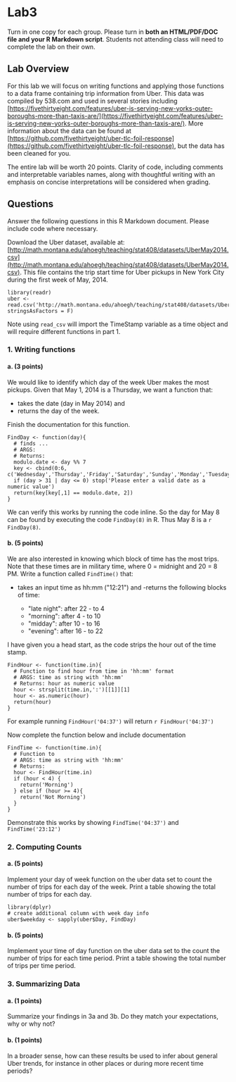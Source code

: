 # Lab3

Turn in one copy for each group. Please turn in **both an HTML/PDF/DOC file and your R Markdown script**. Students not attending class will need to complete the lab on their own.

## Lab Overview

For this lab we will focus on writing functions and applying those functions to a data frame containing trip information from Uber. This data was compiled by 538.com and used in several stories including [https://fivethirtyeight.com/features/uber-is-serving-new-yorks-outer-boroughs-more-than-taxis-are/](https://fivethirtyeight.com/features/uber-is-serving-new-yorks-outer-boroughs-more-than-taxis-are/). More information about the data can be found at [https://github.com/fivethirtyeight/uber-tlc-foil-response](https://github.com/fivethirtyeight/uber-tlc-foil-response), but the data has been cleaned for you.

The entire lab will be worth 20 points. Clarity of code, including comments and interpretable variables names, along with thoughtful writing with an emphasis on concise interpretations will be considered when grading. 

## Questions
Answer the following questions in this R Markdown document. Please include code where necessary.


Download the Uber dataset, available at: [http://math.montana.edu/ahoegh/teaching/stat408/datasets/UberMay2014.csv](http://math.montana.edu/ahoegh/teaching/stat408/datasets/UberMay2014.csv). This file contains the trip start time for Uber pickups in New York City during the first week of May, 2014. 

```{r}
library(readr)
uber <- read.csv('http://math.montana.edu/ahoegh/teaching/stat408/datasets/UberMay2014.csv', stringsAsFactors = F)
```
Note using `read_csv` will import the TimeStamp variable as a time object and will require different functions in part 1.


### 1. Writing functions
#### a. (3 points)
We would like to identify which day of the week Uber makes the most pickups. Given that May 1, 2014 is a Thursday, we want a function that:

- takes the date (day in May 2014) and
- returns the day of the week. 

Finish the documentation for this function.
```{r}
FindDay <- function(day){
  # finds ... 
  # ARGS:
  # Returns:
  modulo.date <- day %% 7
  key <- cbind(0:6, c('Wednesday','Thursday','Friday','Saturday','Sunday','Monday','Tuesday'))
  if (day > 31 | day <= 0) stop('Please enter a valid date as a numeric value')
  return(key[key[,1] == modulo.date, 2])
}
```


We can verify this works by running the code inline. So the day for May 8 can be found by executing the code `FindDay(8)` in R. Thus May 8 is a `r FindDay(8)`.

#### b. (5 points)
We are also interested in knowing which block of time has the most trips. Note that these times are in military time, where 0 = midnight and 20 = 8 PM. Write a function called `FindTime()` that:

- takes an input time as hh:mm ("12:21") and 
-returns the following blocks of time:

    - "late night": after 22 - to 4
    - "morning": after 4 -  to 10
    - "midday": after 10 - to 16
    - "evening": after 16 -  to 22

I have given you a head start, as the code strips the hour out of the time stamp.
```{r}
FindHour <- function(time.in){
  # Function to find hour from time in 'hh:mm' format
  # ARGS: time as string with 'hh:mm'
  # Returns: hour as numeric value
  hour <- strsplit(time.in,':')[[1]][1]
  hour <- as.numeric(hour)
  return(hour)
}
```

For example running `FindHour('04:37')` will return `r FindHour('04:37')`

Now complete the function below and include documentation

```{r}
FindTime <- function(time.in){
  # Function to 
  # ARGS: time as string with 'hh:mm'
  # Returns: 
  hour <- FindHour(time.in)
  if (hour < 4) {
    return('Morning')
  } else if (hour >= 4){
    return('Not Morning')
  }
}
```
Demonstrate this works by showing `FindTime('04:37')` and `FindTime('23:12')`

### 2. Computing Counts

#### a. (5 points)
Implement your day of week function on the uber data set to count the number of trips for each day of the week. Print a table showing the total number of trips for each day.
```{r}
library(dplyr)
# create additional column with week day info
uber$weekday <- sapply(uber$Day, FindDay)
```


#### b. (5 points)
Implement your time of day function on the uber data set to the count the number of trips for each time period. Print a table showing the total number of trips per time period.

### 3. Summarizing Data 

#### a. (1 points)
Summarize your findings in 3a and 3b. Do they match your expectations, why or why not?

#### b. (1 points)
In a broader sense, how can these results be used to infer about general Uber trends, for instance in other places or during more recent time periods?
